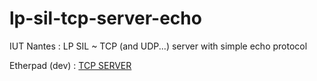 # lp-sil-tcp-server-echo
IUT Nantes : LP SIL ~ TCP (and UDP...) server with simple echo protocol

Etherpad (dev) : [TCP SERVER](https://beta.etherpad.org/p/tcp-server)
